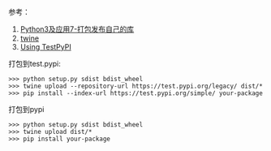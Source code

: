 参考：
1. [Python3及应用7-打包发布自己的库](https://github.com/ecmadao/Coding-Guide/blob/master/Notes/Python/Python%E5%8F%8A%E5%BA%94%E7%94%A8/Python3%E5%8F%8A%E5%BA%94%E7%94%A87-%E6%89%93%E5%8C%85%E5%8F%91%E5%B8%83%E8%87%AA%E5%B7%B1%E7%9A%84%E5%BA%93.md)
2. [twine](https://pypi.org/project/twine/)
3. [Using TestPyPI](https://packaging.python.org/guides/using-testpypi/)

打包到test.pypi:

```
>>> python setup.py sdist bdist_wheel
>>> twine upload --repository-url https://test.pypi.org/legacy/ dist/*
>>> pip install --index-url https://test.pypi.org/simple/ your-package
```

打包到pypi

```
>>> python setup.py sdist bdist_wheel
>>> twine upload dist/*
>>> pip install your-package
```

